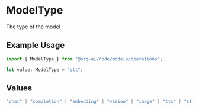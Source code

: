 # ModelType

The type of the model

## Example Usage

```typescript
import { ModelType } from "@orq-ai/node/models/operations";

let value: ModelType = "stt";
```

## Values

```typescript
"chat" | "completion" | "embedding" | "vision" | "image" | "tts" | "stt" | "rerank" | "moderations"
```